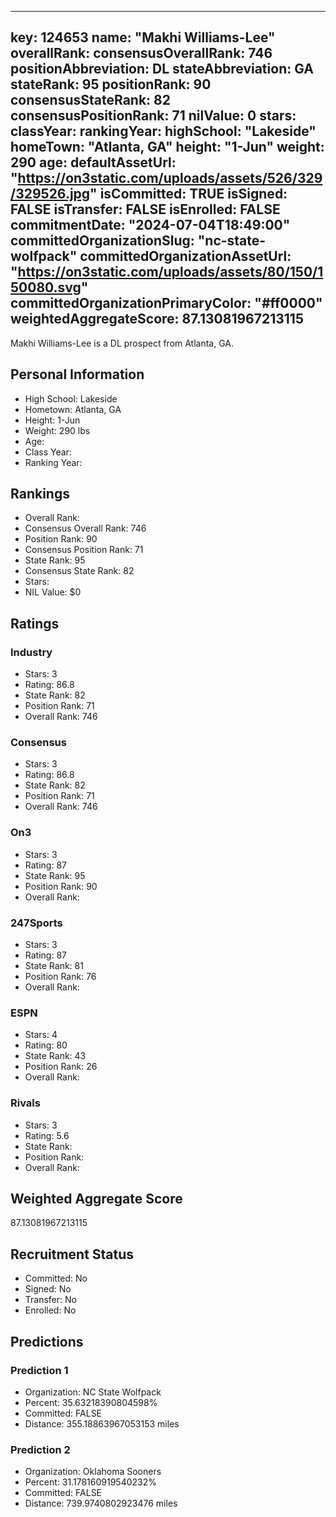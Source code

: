 ---
  key: 124653
  name: "Makhi Williams-Lee"
  overallRank: 
  consensusOverallRank: 746
  positionAbbreviation: DL
  stateAbbreviation: GA
  stateRank: 95
  positionRank: 90
  consensusStateRank: 82
  consensusPositionRank: 71
  nilValue: 0
  stars: 
  classYear: 
  rankingYear: 
  highSchool: "Lakeside"
  homeTown: "Atlanta, GA"
  height: "1-Jun"
  weight: 290
  age: 
  defaultAssetUrl: "https://on3static.com/uploads/assets/526/329/329526.jpg"
  isCommitted: TRUE
  isSigned: FALSE
  isTransfer: FALSE
  isEnrolled: FALSE
  commitmentDate: "2024-07-04T18:49:00"
  committedOrganizationSlug: "nc-state-wolfpack"
  committedOrganizationAssetUrl: "https://on3static.com/uploads/assets/80/150/150080.svg"
  committedOrganizationPrimaryColor: "#ff0000"
  weightedAggregateScore: 87.13081967213115
  ---
  
  Makhi Williams-Lee is a DL prospect from Atlanta, GA.
  
  ## Personal Information
  - High School: Lakeside
  - Hometown: Atlanta, GA
  - Height: 1-Jun
  - Weight: 290 lbs
  - Age: 
  - Class Year: 
  - Ranking Year: 
  
  ## Rankings
  - Overall Rank: 
  - Consensus Overall Rank: 746
  - Position Rank: 90
  - Consensus Position Rank: 71
  - State Rank: 95
  - Consensus State Rank: 82
  - Stars: 
  - NIL Value: $0
  
  ## Ratings
  
  ### Industry
  - Stars: 3
  - Rating: 86.8
  - State Rank: 82
  - Position Rank: 71
  - Overall Rank: 746
  
  ### Consensus
  - Stars: 3
  - Rating: 86.8
  - State Rank: 82
  - Position Rank: 71
  - Overall Rank: 746
  
  ### On3
  - Stars: 3
  - Rating: 87
  - State Rank: 95
  - Position Rank: 90
  - Overall Rank: 
  
  ### 247Sports
  - Stars: 3
  - Rating: 87
  - State Rank: 81
  - Position Rank: 76
  - Overall Rank: 
  
  ### ESPN
  - Stars: 4
  - Rating: 80
  - State Rank: 43
  - Position Rank: 26
  - Overall Rank: 
  
  ### Rivals
  - Stars: 3
  - Rating: 5.6
  - State Rank: 
  - Position Rank: 
  - Overall Rank: 
  
  ## Weighted Aggregate Score
  87.13081967213115
  
  ## Recruitment Status
  - Committed: No
  - Signed: No
  - Transfer: No
  - Enrolled: No
  
  
  
  ## Predictions
  
  ### Prediction 1
  - Organization: NC State Wolfpack
  - Percent: 35.63218390804598%
  - Committed: FALSE
  - Distance: 355.18863967053153 miles
  
  ### Prediction 2
  - Organization: Oklahoma Sooners
  - Percent: 31.178160919540232%
  - Committed: FALSE
  - Distance: 739.9740802923476 miles
  